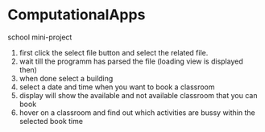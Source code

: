 # ComputationalApps
school mini-project


1. first click the select file button and select the related file.
2. wait till the programm has parsed the file (loading view is displayed then)
3. when done select a building
4. select a date and time when you want to book a classroom
5. display will show the available and not available classroom that you can book
6. hover on a classroom and find out which activities are bussy within the selected book time